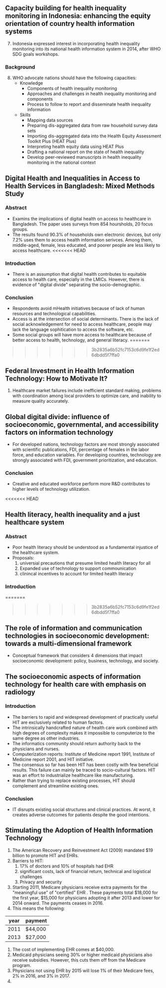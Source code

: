 ## Capacity building for health inequality monitoring in Indonesia: enhancing the equity orientation of country health information systems
7. Indonesia expressed interest in incorporating health inequality monitoring into its national health information system in 2014, after WHO SDG goals workshops.

### Background
8. WHO advocate nations should have the following capacities:
	- Knowledge
		- Components of health inequality monitoring
		- Approaches and challenges in health inequality monitoring and components
		- Process to follow to report and disseminate health inequality information
	- Skills
		- Mapping data sources
		- Preparing dis-aggregated data from raw household survey data sets
		- Importing dis-aggregated data into the Health Equity Assessment Toolkit Plus (HEAT Plus)
		- Interpreting health equity data using HEAT Plus
		- Drafting a national report on the state of health inequality
		- Develop peer-reviewed manuscripts in health inequality monitoring in the national context

## Digital Health and Inequalities in Access to Health Services in Bangladesh: Mixed Methods Study
### Abstract
- Examins the implications of digital health on access to healthcare in Bangladesh. The paper uses surveys from 854 hoursholds, 20 focus groups.
- The results found 90.3% of households own electronic devices, but only 7.2% uses them to access health information serivces. Among them, middle-aged, female, less educated, and poorer  people are less likely to access healthcare.
<<<<<<< HEAD
### Introduction
- There is an assumption that digital health contributes to equitable access to health care, especially in the LMICs. However, there is evidence of "digital divide" separating the socio-demographic.
### Conclusion
- Respondents avoid mHealth initiatives because of lack of human resources and technological capabilities.
- Access is at the intersection of social determinants. There is the lack of social acknowledgement for need to access healthcare, people may lack the language sophitication to access the software, etc.
- Some social groups will have more access to healthcare because of better access to health, technology, and general literacy.
=======

>>>>>>> 3b2835a6b52fc7153c6d9fe1f2ed6dbdd5f7ffa0

## Federal Investment in Health Information Technology: How to Motivate It?
1. Healthcare market failures include inefficient standard making, problems with coordination among local providers to optimize care, and inability to measure quality accurately.

## Global digital divide: influence of socioeconomic, governmental, and accessibility factors on information technology
- For developed nations, technology factors are most strongly associated with scientific publications, FDI, percentage of females in the labor force, and education variables. For developing countries, technology are strongly associated with FDI, government prioritization, and education.

### Conclusion
- Creative and educated workforce perform more R&D contributes to higher levels of technology utilization.

<<<<<<< HEAD
## Health literacy, health inequality and a just healthcare system
### Abstract
- Poor health literacy should be understood as a fundamental injustice of the healthcare system.
- Proposals:
	1. universial precautions that presume limited health literacy for all
	2. Expanded use of technology to support commounication
	3. clinincal incentives to account for limited health literacy

### Introduction

=======
>>>>>>> 3b2835a6b52fc7153c6d9fe1f2ed6dbdd5f7ffa0

## The role of information and communication technologies in socioeconomic development: towards a multi-dimensional framework
- Conceptual framework that considers 4 dimensions that impact socioeconomic development: policy, business, technology, and society.

## The socioeconomic aspects of information technology for health care with emphasis on radiology
### Introduction
- The barriers to rapid and widespread development of practically useful HIT are exclusively related to human factors.
- The intrinsically handcrafted nature of health care work combined with high degrees of complexity makes it impossible to computerize to the same degree as other industries.
- The informatics community should return authority back to the physicians and nurses.
- Computerization reports: Institute of Medicine report 1991, Institute of Medicine report 2001, and HIT initiative.
- The consensus so far has been HIT has been costly with few beneficial results. This failure can mainly be traced to socio-cultural factors. HIT was an effort to industrialize healthcare like manufacturing.
- Rather than trying to replace existing processes, HIT should complement and streamline existing ones.
### Conclusion
- IT disrupts existing social structures and clinical practices. At worst, it creates adverse outcomes for patients despite the good intentions.

## Stimulating the Adoption of Health Information Technology
1. The American Recovery and Reinvestment Act (2009) mandated $19 billion to promote HIT and EHRs.
1. Barriers to HIT:
	1. 17% of doctors and 10% of hospitals had EHR
	2. significant costs, lack of financial return, technical and logistical challenges
	3. Privacy and security
1. Starting 2011, Medicare physicians receive extra payments for the "meaningful use" of "certified" EHR . These payments total $18,000 for the first year, $15,000 for physicians adopting it after 2013 and lower for 2014 onward. The payments ceases in 2016.
1. This means the following:

| year | payment |
| ---- | ---- |
| 2011 | $44,000 |
| 2013 | $27,000 |

1. The cost of implementing EHR comes at $40,000.
1. Medicaid physicians seeing 30% or higher medicaid physicians also receive subsidies. However, this cuts them off from the  Medicare program.
2. Physicians not using EHR by 2015 will lose 1% of their Medicare fees, 2% in 2016, and 3% in 2017.
3. 